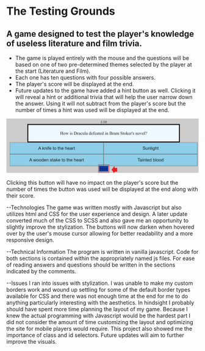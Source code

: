 # The Testing Grounds

## A game designed to test the player's knowledge of useless literature and film trivia.
* The game is played entirely with the mouse and the questions will be based on one of two pre-determined themes selected by the player at the start (Literature and Film). 
* Each one has ten questions with four possible answers. 
* The player's score will be displayed at the end.
* Future updates to the game have added a hint button as well. Clicking it will reveal a hint or additional trivia that will help the user narrow down the answer. Using it will not subtract from the player's score but the number of times a hint was used will be displayed at the end.

![](ReadmeImages/hint.png)

Clicking this button will have no impact on the player's score but the number of times the button was used will be displayed at the end along with their score. 


--Technologies
The game was written mostly with Javascript but also utilizes html and CSS for the user experience and design. A later update converted much of the CSS to SCSS and also gave me an opportunity to slightly improve the stylization. The buttons will now darken when hovered over by the user's mouse cursor allowing for better readability and a more responsive design. 

--Technical Information
The program is written in vanilla javascript. Code for both sections is contained within the appropriately named js files. For ease of reading answers and questions should be written in the sections indicated by the comments.

--Issues
I ran into issues with stylization. I was unable to make my custom borders work and wound up settling for some of the default border types available for CSS and there was not enough time at the end for me to do anything particularly interesting with the aesthetics. In hindsight I probably should have spent more time planning the layout of my game. Because I knew the actual programming with Javascript would be the hardest part I did not consider the amount of time customizing the layout and optimizing the site for mobile players would require. This project also showed me the importance of class and id selectors. Future updates will aim to further improve the visuals.
